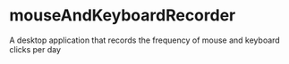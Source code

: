 # mouseAndKeyboardRecorder
A desktop application that records the frequency of mouse and keyboard clicks per day
